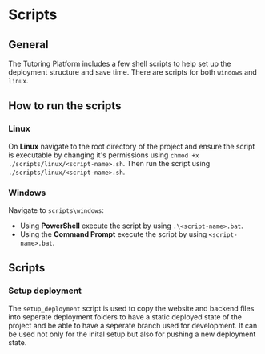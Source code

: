 # Scripts

## General

The Tutoring Platform includes a few shell scripts to help set up the deployment structure and save time. There are scripts for both `windows` and `linux`.

## How to run the scripts

### Linux

On __Linux__ navigate to the root directory of the project and ensure the script is executable by changing it's permissions using `chmod +x ./scripts/linux/<script-name>.sh`. Then run the script using `./scripts/linux/<script-name>.sh`.

### Windows

Navigate to `scripts\windows`:

 - Using __PowerShell__ execute the script by using `.\<script-name>.bat`.
 - Using the __Command Prompt__ execute the script by using `<script-name>.bat`.

## Scripts

### Setup deployment

The `setup_deployment` script is used to copy the website and backend files into seperate deployment folders to have a static deployed state of the project and be able to have a seperate branch used for development. It can be used not only for the inital setup but also for pushing a new deployment state.